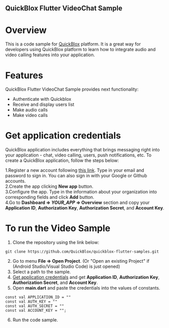 <h2> QuickBlox Flutter VideoChat Sample </h2>

# Overview

This is a code sample for [QuickBlox](http://quickblox.com/) platform.
It is a great way for developers using QuickBlox platform to learn how to integrate audio and video calling features into your application.

# Features

QuickBlox Flutter VideoChat Sample provides next functionality:

- Authenticate with Quickblox
- Receive and display users list
- Make audio calls
- Make video calls

# Get application credentials

QuickBlox application includes everything that brings messaging right into your application - chat, video calling, users, push notifications, etc. To create a     QuickBlox application, follow the steps below:

  1.Register a new account following [this link](https://admin.quickblox.com/signup). Type in your email and password to sign in. You can also sign in with your Google or Github accounts.  
  2.Create the app clicking **New app** button.  
  3.Configure the app. Type in the information about your organization into corresponding fields and click **Add** button.  
  4.Go to **Dashboard => _YOUR_APP_ => Overview** section and copy your **Application ID**, **Authorization Key**, **Authorization Secret**, and **Account Key**.  

# To run the Video Sample

  1. Clone the repository using the link below:  

    git clone https://github.com/QuickBlox/quickblox-flutter-samples.git

  2. Go to menu **File => Open Project**. (Or "Open an existing Project" if (Android Studio/Visual Studio Code) is just opened)  
  3. Select a path to the sample.  
  4. [Get application credentials](#get-application-credentials) and get **Application ID**, **Authorization Key**, **Authorization Secret**, and **Account Key**.  
  5. Open **main.dart** and paste the credentials into the values of constants.  

    const val APPLICATION_ID = ""
    const val AUTH_KEY = ""
    const val AUTH_SECRET = ""
    const val ACCOUNT_KEY = "";  
      
  6. Run the code sample.

